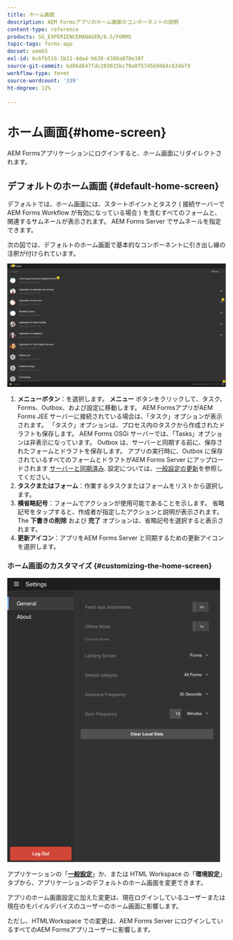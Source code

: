 ```yaml
---
title: ホーム画面
description: AEM Formsアプリのホーム画面のコンポーネントの説明
content-type: reference
products: SG_EXPERIENCEMANAGER/6.5/FORMS
topic-tags: forms-app
docset: aem65
exl-id: 6c6fb516-1b11-4da4-b638-4388a070e397
source-git-commit: bd86d647fdc203015bc70a0f57d5b94b4c634bf9
workflow-type: tm+mt
source-wordcount: '339'
ht-degree: 12%

---
```


# ホーム画面{#home-screen}

AEM Formsアプリケーションにログインすると、ホーム画面にリダイレクトされます。

## デフォルトのホーム画面 {#default-home-screen}

デフォルトでは、ホーム画面には、スタートポイントとタスク ( 接続サーバーでAEM Forms Workflow が有効になっている場合 ) を含むすべてのフォームと、関連するサムネールが表示されます。 AEM Forms Server でサムネールを指定できます。

次の図では、デフォルトのホーム画面で基本的なコンポーネントに引き出し線の注釈が付けられています。

![フォームアプリケーションのホーム画面](assets/home-screen-1.png)

<!--Click to enlarge

![home-screen-1-1](assets/home-screen-1-1.png)-->

1. **メニューボタン**：を選択します。 **メニュー** ボタンをクリックして、タスク、Forms、Outbox、および設定に移動します。 AEM FormsアプリがAEM Forms JEE サーバーに接続されている場合は、「タスク」オプションが表示されます。 「タスク」オプションは、プロセス内のタスクから作成されたドラフトも保存します。 AEM Forms OSGi サーバーでは、「Tasks」オプションは非表示になっています。 Outbox は、サーバーと同期する前に、保存されたフォームとドラフトを保存します。 アプリの実行時に、Outbox に保存されているすべてのフォームとドラフトがAEM Forms Server にアップロードされます [サーバーと同期済み](../../forms/using/sync-app.md). 設定については、[一般設定の更新](../../forms/using/update-general-settings.md)を参照してください。
1. **タスクまたはフォーム**：作業するタスクまたはフォームをリストから選択します。
1. **横省略記号**：フォームでアクションが使用可能であることを示します。 省略記号をタップすると、作成者が指定したアクションと説明が表示されます。 The **下書きの削除** および **完了** オプションは、省略記号を選択すると表示されます。
1. **更新アイコン**：アプリをAEM Forms Server と同期するための更新アイコンを選択します。

### ホーム画面のカスタマイズ {#customizing-the-home-screen}

![一般設定](assets/gen-settings.png)

アプリケーションの「**[一般設定](../../forms/using/update-general-settings.md)**」か、または HTML Workspace の「**環境設定**」タブから、アプリケーションのデフォルトのホーム画面を変更できます。

アプリのホーム画面設定に加えた変更は、現在ログインしているユーザーまたは現在のモバイルデバイスのユーザーのホーム画面に影響します。

ただし、HTMLWorkspace での変更は、AEM Forms Server にログインしているすべてのAEM Formsアプリユーザーに影響します。
